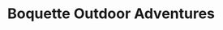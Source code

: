 ---
title: "Boquette Outdoor Adventures"
url: /boquete/boquette-outdoor-adventures/
shop: agencia de viajes
---